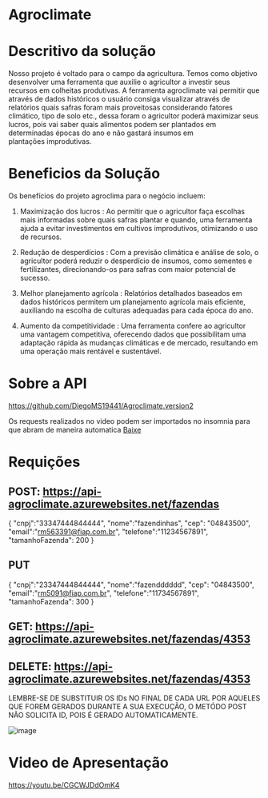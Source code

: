 # Agroclimate

# Descritivo da solução
Nosso projeto é voltado para o campo da agricultura. Temos como objetivo desenvolver uma ferramenta que auxilie o agricultor a investir seus recursos em colheitas produtivas. A ferramenta agroclimate vai permitir que através de dados históricos o usuário consiga visualizar através de relatórios quais safras foram mais proveitosas considerando fatores climático, tipo de solo etc., dessa foram o agricultor poderá maximizar seus lucros, pois vai saber quais alimentos podem ser plantados em determinadas épocas do ano e não gastará insumos em plantações improdutivas.


# Beneficios da Solução

Os benefícios do projeto agroclima para o negócio incluem:

1. Maximização dos lucros : Ao permitir que o agricultor faça escolhas mais informadas sobre quais safras plantar e quando, uma ferramenta ajuda a evitar investimentos em cultivos improdutivos, otimizando o uso de recursos.

2. Redução de desperdícios : Com a previsão climática e análise de solo, o agricultor poderá reduzir o desperdício de insumos, como sementes e fertilizantes, direcionando-os para safras com maior potencial de sucesso.

3. Melhor planejamento agrícola : Relatórios detalhados baseados em dados históricos permitem um planejamento agrícola mais eficiente, auxiliando na escolha de culturas adequadas para cada época do ano.

4. Aumento da competitividade : Uma ferramenta confere ao agricultor uma vantagem competitiva, oferecendo dados que possibilitam uma adaptação rápida às mudanças climáticas e de mercado, resultando em uma operação mais 
rentável e sustentável.


# Sobre a API
https://github.com/DiegoMS19441/Agroclimate.version2

Os requests realizados no video podem ser importados no insomnia para que abram de maneira automatica [Baixe](Requests_API.json)

# Requições

## POST: https://api-agroclimate.azurewebsites.net/fazendas

{
	"cnpj":"33347444844444",
	"nome":"fazendinhas",
	"cep": "04843500",
	"email":"rm563391@fiap.com.br",
	"telefone":"11234567891",
	"tamanhoFazenda": 200
}


## PUT

{
	"cnpj":"23347444844444",
	"nome":"fazendddddd",
	"cep": "04843500",
	"email":"rm5091@fiap.com.br",
	"telefone":"11734567891",
	"tamanhoFazenda": 300
}


## GET: https://api-agroclimate.azurewebsites.net/fazendas/4353

## DELETE: https://api-agroclimate.azurewebsites.net/fazendas/4353

LEMBRE-SE DE SUBSTITUIR OS IDs NO FINAL DE CADA URL POR AQUELES QUE FOREM GERADOS DURANTE A SUA EXECUÇÃO, O METÓDO POST NÃO SOLICITA
ID, POIS É GERADO AUTOMATICAMENTE.

![image](https://github.com/user-attachments/assets/d6ef9e64-b1ea-47fe-b438-36da82fa3479)


# Video de Apresentação
https://youtu.be/CGCWJDdOmK4
